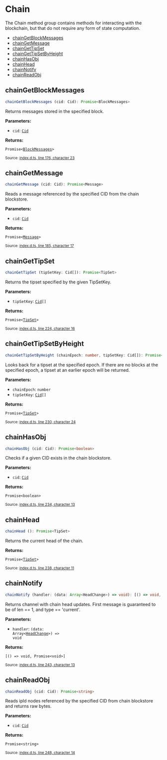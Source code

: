 <!-- Code generated by github.com/filecoin-shipyard/js-lotus-client/docgen. DO NOT EDIT. -->
# Chain

The Chain method group contains methods for interacting with the blockchain, but that do not require any form of state computation.

* [chainGetBlockMessages](chain.md#chaingetblockmessages)
* [chainGetMessage](chain.md#chaingetmessage)
* [chainGetTipSet](chain.md#chaingettipset)
* [chainGetTipSetByHeight](chain.md#chaingettipsetbyheight)
* [chainHasObj](chain.md#chainhasobj)
* [chainHead](chain.md#chainhead)
* [chainNotify](chain.md#chainnotify)
* [chainReadObj](chain.md#chainreadobj)

## chainGetBlockMessages

```ts
chainGetBlockMessages (cid: Cid): Promise<BlockMessages>
```

Returns messages stored in the specified block.

**Parameters:**

* `cid`: [`Cid`](../types.md#cid)

**Returns:**

<code>Promise&lt;<a href="../types.md#blockmessages">BlockMessages</a>&gt;</code>

<small>Source: [index.d.ts, line 176, character 23](https://github.com/filecoin-shipyard/js-lotus-client-rpc/blob/master/index.d.ts#L176)</small>

## chainGetMessage

```ts
chainGetMessage (cid: Cid): Promise<Message>
```

Reads a message referenced by the specified CID from the
chain blockstore.

**Parameters:**

* `cid`: [`Cid`](../types.md#cid)

**Returns:**

<code>Promise&lt;<a href="../types.md#message">Message</a>&gt;</code>

<small>Source: [index.d.ts, line 185, character 17](https://github.com/filecoin-shipyard/js-lotus-client-rpc/blob/master/index.d.ts#L185)</small>

## chainGetTipSet

```ts
chainGetTipSet (tipSetKey: Cid[]): Promise<TipSet>
```

Returns the tipset specified by the given TipSetKey.

**Parameters:**

* `tipSetKey`: <code><a href="../types.md#cid">Cid</a>[]</code>

**Returns:**

<code>Promise&lt;<a href="../types.md#tipset">TipSet</a>&gt;</code>

<small>Source: [index.d.ts, line 224, character 16](https://github.com/filecoin-shipyard/js-lotus-client-rpc/blob/master/index.d.ts#L224)</small>

## chainGetTipSetByHeight

```ts
chainGetTipSetByHeight (chainEpoch: number, tipSetKey: Cid[]): Promise<TipSet>
```

Looks back for a tipset at the specified epoch.
If there are no blocks at the specified epoch, a tipset at an earlier epoch
will be returned.

**Parameters:**

* `chainEpoch`: <code>number</code>
* `tipSetKey`: <code><a href="../types.md#cid">Cid</a>[]</code>

**Returns:**

<code>Promise&lt;<a href="../types.md#tipset">TipSet</a>&gt;</code>

<small>Source: [index.d.ts, line 230, character 24](https://github.com/filecoin-shipyard/js-lotus-client-rpc/blob/master/index.d.ts#L230)</small>

## chainHasObj

```ts
chainHasObj (cid: Cid): Promise<boolean>
```

Checks if a given CID exists in the chain blockstore.

**Parameters:**

* `cid`: [`Cid`](../types.md#cid)

**Returns:**

<code>Promise&lt;boolean&gt;</code>

<small>Source: [index.d.ts, line 234, character 13](https://github.com/filecoin-shipyard/js-lotus-client-rpc/blob/master/index.d.ts#L234)</small>

## chainHead

```ts
chainHead (): Promise<TipSet>
```

Returns the current head of the chain.

**Returns:**

<code>Promise&lt;<a href="../types.md#tipset">TipSet</a>&gt;</code>

<small>Source: [index.d.ts, line 238, character 11](https://github.com/filecoin-shipyard/js-lotus-client-rpc/blob/master/index.d.ts#L238)</small>

## chainNotify

```ts
chainNotify (handler: (data: Array<HeadChange>) => void): [() => void, Promise<void>]
```

Returns channel with chain head updates.
First message is guaranteed to be of len == 1, and type == 'current'.

**Parameters:**

* `handler`: <code>(data: Array&lt;<a href="../types.md#headchange">HeadChange</a>&gt;) =&gt; void</code>

**Returns:**

<code>[() =&gt; void, Promise&lt;void&gt;]</code>

<small>Source: [index.d.ts, line 243, character 13](https://github.com/filecoin-shipyard/js-lotus-client-rpc/blob/master/index.d.ts#L243)</small>

## chainReadObj

```ts
chainReadObj (cid: Cid): Promise<string>
```

Reads ipld nodes referenced by the specified CID from chain
blockstore and returns raw bytes.

**Parameters:**

* `cid`: [`Cid`](../types.md#cid)

**Returns:**

<code>Promise&lt;string&gt;</code>

<small>Source: [index.d.ts, line 248, character 14](https://github.com/filecoin-shipyard/js-lotus-client-rpc/blob/master/index.d.ts#L248)</small>
